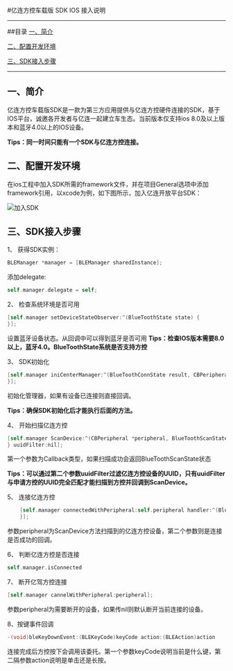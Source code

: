 #亿连方控车载版 SDK IOS 接入说明

---------------
##目录
[一、简介](#简介)

[二、配置开发环境](#配置开发环境)

[三、SDK接入步骤](#SDK接入步骤)

------------------
<h2 id="简介">一、简介</h2>

亿连方控车载版SDK是一款为第三方应用提供与亿连方控硬件连接的SDK，基于IOS平台，诚邀各开发者与亿连一起建立车生态。当前版本仅支持ios 8.0及以上版本和蓝牙4.0以上的IOS设备。

 **Tips：同一时间只能有一个SDK与亿连方控连接。**


<h2 id="配置开发环境">二、配置开发环境</h2>

在ios工程中加入SDK所需的framework文件，并在项目General选项中添加framework引用，以xcode为例，如下图所示，加入亿连开放平台SDK：

![加入SDK](docs/img/2.jpg)

<h2 id="SDK接入步骤">三、SDK接入步骤</h2>

1、 获得SDK实例：

```objective-c
BLEManager *manager = [BLEManager sharedInstance];
```
添加delegate:
```objective-c
self.manager.delegate = self;
```

2、 检查系统环境是否可用

```objective-c
[self.manager setDeviceStateObserver:^(BlueToothState state) {
}];
```
设置蓝牙设备状态。从回调中可以得到蓝牙是否可用
**Tips：检查IOS版本需要8.0以上，蓝牙4.0。BlueToothState系统是否支持方控**

3、 SDK初始化

```objective-c
[self.manager iniCenterManager:^(BlueToothConnState result, CBPeripheral *peripheral, NSError *error) {
}];
```
初始化管理器，如果有设备已连接则直接回调。

**Tips：确保SDK初始化后才能执行后面的方法。**

4、 开始扫描亿连方控

```objective-c
[self.manager ScanDevice:^(CBPeripheral *peripheral, BlueToothScanState state) {
} uuidFilter:nil];
```
第一个参数为Callback类型，如果扫描成功会返回BlueToothScanState状态

**Tips：可以通过第二个参数uuidFilter过滤亿连方控设备的UUID，只有uuidFilter与申请方控的UUID完全匹配才能扫描到方控并回调到ScanDevice。**

5、 连接亿连方控

```objective-c
    [self.manager connectedWithPeripheral:self.peripheral handler:^(BlueToothConnState result, CBPeripheral *peripheral, NSError *error) {
    }];
```
参数peripheral为ScanDevice方法扫描到的亿连方控设备，第二个参数则是连接是否成功的回调。

6、 判断亿连方控是否连接

```objective-c
self.manager.isConnected
```

7、 断开亿驾方控连接

```objective-c
[self.manager cannelWithPeripheral:peripheral];
```
参数peripheral为需要断开的设备，如果传nil则默认断开当前连接的设备。

8、按键事件回调
```objective-c
-(void)bleKeyDownEvent:(BLEKeyCode)keyCode action:(BLEAction)action
```
连接完成后方控按下会调用该委托。第一个参数keyCode说明当前是什么键，第二隔参数action说明是单击还是长按。


